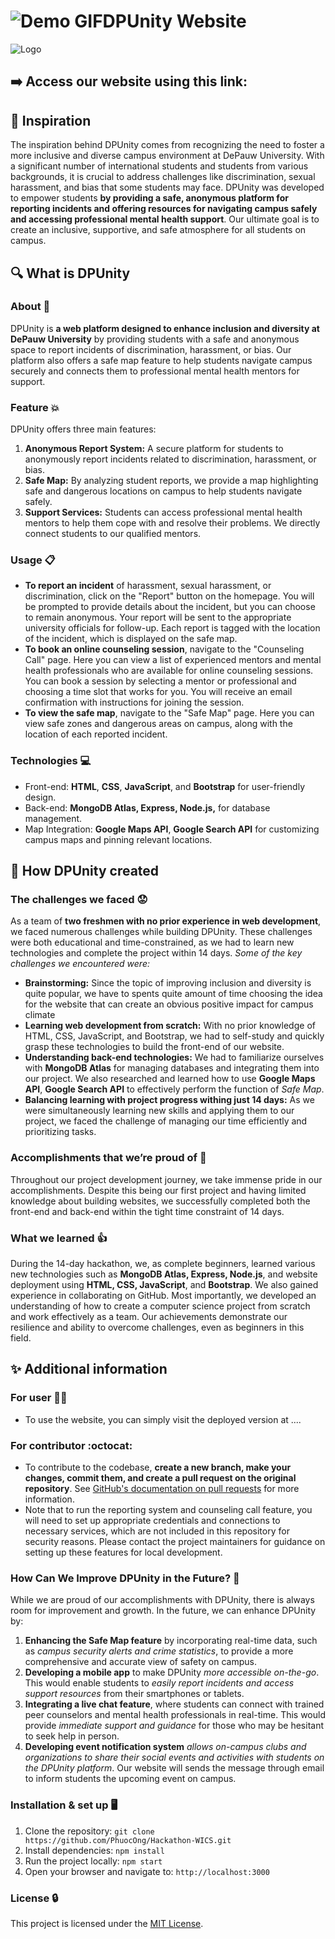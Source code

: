 # ![Demo GIF](https://github.com/PhuocOng/Hackathon-WICS/blob/main/Front-end/image/gif-for-readme.gif "Project Demo")DPUnity Website
![Logo](https://github.com/PhuocOng/Hackathon-WICS/blob/main/Front-end/image/background_for_readme.png)

## :arrow_right: Access our website using this link:

## :star2: Inspiration 
The inspiration behind DPUnity comes from recognizing the need to foster a more inclusive and diverse campus environment at DePauw University. With a significant number of international students and students from various backgrounds, it is crucial to address challenges like discrimination, sexual harassment, and bias that some students may face. DPUnity was developed to empower students **by providing a safe, anonymous platform for reporting incidents and offering resources for navigating campus safely and accessing professional mental health support**. Our ultimate goal is to create an inclusive, supportive, and safe atmosphere for all students on campus.

## :mag: What is DPUnity
### About :round_pushpin:
DPUnity is **a web platform designed to enhance inclusion and diversity at DePauw University** by providing students with a safe and anonymous space to report incidents of discrimination, harassment, or bias. Our platform also offers a safe map feature to help students navigate campus securely and connects them to professional mental health mentors for support. 

### Feature :boom:
DPUnity offers three main features:
1. **Anonymous Report System:** A secure platform for students to anonymously report incidents related to discrimination, harassment, or bias.
2. **Safe Map:** By analyzing student reports, we provide a map highlighting safe and dangerous locations on campus to help students navigate safely.
3. **Support Services:** Students can access professional mental health mentors to help them cope with and resolve their problems. We directly connect students to our qualified mentors.

### Usage :clipboard:
- **To report an incident** of harassment, sexual harassment, or discrimination, click on the "Report" button on the homepage. You will be prompted to provide details about the incident, but you can choose to remain anonymous. Your report will be sent to the appropriate university officials for follow-up. Each report is tagged with the location of the incident, which is displayed on the safe map.
- **To book an online counseling session**, navigate to the "Counseling Call" page. Here you can view a list of experienced mentors and mental health professionals who are available for online counseling sessions. You can book a session by selecting a mentor or professional and choosing a time slot that works for you. You will receive an email confirmation with instructions for joining the session.
- **To view the safe map**, navigate to the "Safe Map" page. Here you can view safe zones and dangerous areas on campus, along with the location of each reported incident.

### Technologies :computer:
- Front-end: **HTML**, **CSS**, **JavaScript**, and **Bootstrap** for user-friendly design.
- Back-end: **MongoDB Atlas, Express, Node.js,** for database management.
- Map Integration: **Google Maps API**, **Google Search API** for customizing campus maps and pinning relevant locations.

## :pencil: How DPUnity created
###  The challenges we faced :worried:
As a team of **two freshmen with no prior experience in web development**, we faced numerous challenges while building DPUnity. These challenges were both educational and time-constrained, as we had to learn new technologies and complete the project within 14 days.
_Some of the key challenges we encountered were:_
- **Brainstorming:** Since the topic of improving inclusion and diversity is quite popular, we have to spents quite amount of time choosing the idea for the website that can create an obvious positive impact for campus climate
- **Learning web development from scratch:** With no prior knowledge of HTML, CSS, JavaScript, and Bootstrap, we had to self-study and quickly grasp these technologies to build the front-end of our website.
- **Understanding back-end technologies:** We had to familiarize ourselves with **MongoDB Atlas** for managing databases and integrating them into our project. We also researched and learned how to use **Google Maps API**, **Google Search API** to effectively perform the function of _Safe Map_.
- **Balancing learning with project progress withing just 14 days:** As we were simultaneously learning new skills and applying them to our project, we faced the challenge of managing our time efficiently and prioritizing tasks.

### Accomplishments that we’re proud of :clap:
Throughout our project development journey, we take immense pride in our accomplishments. Despite this being our first project and having limited knowledge about building websites, we successfully completed both the front-end and back-end within the tight time constraint of 14 days.

###  What we learned :+1:
During the 14-day hackathon, we, as complete beginners, learned various new technologies such as **MongoDB Atlas, Express, Node.js**, and website deployment using **HTML, CSS, JavaScript**, and **Bootstrap**. We also gained experience in collaborating on GitHub. Most importantly, we developed an understanding of how to create a computer science project from scratch and work effectively as a team. Our achievements demonstrate our resilience and ability to overcome challenges, even as beginners in this field.

## :sparkles: Additional information
### For user :ok_woman:
- To use the website, you can simply visit the deployed version at ....

### For contributor :octocat:
- To contribute to the codebase, **create a new branch, make your changes, commit them, and create a pull request on the original repository**. See [GitHub's documentation on pull requests](https://docs.github.com/en/pull-requests/collaborating-with-pull-requests/proposing-changes-to-your-work-with-pull-requests/about-pull-requests) for more information.
- Note that to run the reporting system and counseling call feature, you will need to set up appropriate credentials and connections to necessary services, which are not included in this repository for security reasons. Please contact the project maintainers for guidance on setting up these features for local development.

### How Can We Improve DPUnity in the Future? :seedling:
While we are proud of our accomplishments with DPUnity, there is always room for improvement and growth. In the future, we can enhance DPUnity by:
1. **Enhancing the Safe Map feature** by incorporating real-time data, such as _campus security alerts and crime statistics_, to provide a more comprehensive and accurate view of safety on campus.
2. **Developing a mobile app** to make DPUnity _more accessible on-the-go_. This would enable students to _easily report incidents and access support resources_ from their smartphones or tablets.
3. **Integrating a live chat feature**, where students can connect with trained peer counselors and mental health professionals in real-time. This would provide _immediate support and guidance_ for those who may be hesitant to seek help in person.
4. **Developing event notification system** _allows on-campus clubs and organizations to share their social events and activities with students on the DPUnity platform_. Our website will sends the message through email to inform students the upcoming event on campus.

### Installation & set up :desktop_computer:
1. Clone the repository: `git clone https://github.com/PhuocOng/Hackathon-WICS.git`
2. Install dependencies: `npm install`
3. Run the project locally: `npm start`
4. Open your browser and navigate to: `http://localhost:3000`

### License :lock:
This project is licensed under the [MIT License](https://opensource.org/licenses/).


